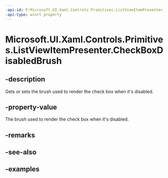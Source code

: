 ```yaml
---
-api-id: P:Microsoft.UI.Xaml.Controls.Primitives.ListViewItemPresenter.CheckBoxDisabledBrush
-api-type: winrt property
---
```


# Microsoft.UI.Xaml.Controls.Primitives.ListViewItemPresenter.CheckBoxDisabledBrush

<!--
public Microsoft.UI.Xaml.Media.Brush CheckBoxDisabledBrush { get; set; }
-->


## -description

Gets or sets the brush used to render the check box when it's disabled.

## -property-value

The brush used to render the check box when it's disabled.

## -remarks

## -see-also

## -examples


